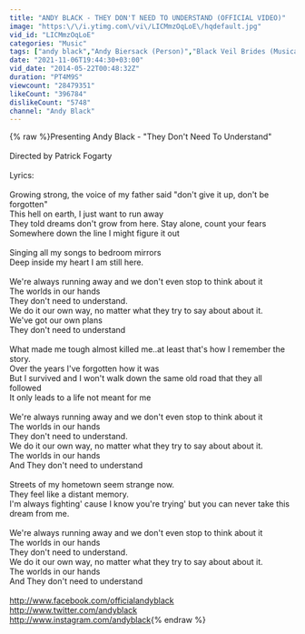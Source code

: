 ```yaml
---
title: "ANDY BLACK - THEY DON'T NEED TO UNDERSTAND (OFFICIAL VIDEO)"
image: "https:\/\/i.ytimg.com\/vi\/LICMmzOqLoE\/hqdefault.jpg"
vid_id: "LICMmzOqLoE"
categories: "Music"
tags: ["andy black","Andy Biersack (Person)","Black Veil Brides (Musical Group)"]
date: "2021-11-06T19:44:30+03:00"
vid_date: "2014-05-22T00:48:32Z"
duration: "PT4M9S"
viewcount: "28479351"
likeCount: "396784"
dislikeCount: "5748"
channel: "Andy Black"
---
```

{% raw %}Presenting Andy Black - &quot;They Don't Need To Understand&quot;<br /><br />Directed by Patrick Fogarty<br /><br />Lyrics:<br /><br />Growing strong, the voice of my father said &quot;don't give it up, don't be forgotten&quot; <br />This hell on earth, I just want to run away <br />They told dreams don't grow from here. Stay alone, count your fears <br />Somewhere down the line I might figure it out <br /><br />Singing all my songs to bedroom mirrors <br />Deep inside my heart I am still here.<br /><br />We're always running away and we don't even stop to think about it <br />The worlds in our hands <br />They don't need to understand.<br />We do it our own way, no matter what they try to say about about it.<br />We've got our own plans <br />They don't need to understand <br /><br />What made me tough almost killed me..at least that's how I remember the story.<br />Over the years I've forgotten how it was<br />But I survived and I won't walk down the same old road that they all followed<br />It only leads to a life not meant for me <br /><br />We're always running away and we don't even stop to think about it <br />The worlds in our hands <br />They don't need to understand.<br />We do it our own way, no matter what they try to say about about it.<br />The worlds in our hands <br />And They don't need to understand <br /><br />Streets of my hometown seem strange now.<br />They feel like a distant memory.<br />I'm always fighting' cause I know you're trying' but you can never take this dream from me. <br /><br />We're always running away and we don't even stop to think about it <br />The worlds in our hands <br />They don't need to understand.<br />We do it our own way, no matter what they try to say about about it.<br />The worlds in our hands <br />And They don't need to understand <br /><br /><a rel="nofollow" target="blank" href="http://www.facebook.com/officialandyblack">http://www.facebook.com/officialandyblack</a><br /><a rel="nofollow" target="blank" href="http://www.twitter.com/andyblack">http://www.twitter.com/andyblack</a><br /><a rel="nofollow" target="blank" href="http://www.instagram.com/andyblack">http://www.instagram.com/andyblack</a>{% endraw %}
